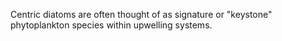 Centric diatoms are often thought of as signature or "keystone" phytoplankton species within upwelling systems.
